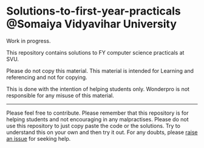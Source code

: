 # Solutions-to-first-year-practicals @Somaiya Vidyavihar University
Work in progress.

This repository contains solutions to FY computer science practicals at SVU.

Please do not copy this material. This material is intended for Learning and referencing and not for copying.

This is done with the intention of helping students only. Wonderpro is not responsible for any misuse of this material.

____


Please feel free to contribute. Please remember that this repository is for helping students and not encouraging in any malpractises. Please do not use this repository to just copy paste the code or the solutions. Try to understand this on your own and then try it out. For any doubts, please [raise an issue](https://github.com/Aatmaj-Zephyr/Solutions-to-first-year-practicals/issues/new?assignees=Aatmaj-Zephyr&labels=Doubt&template=doubt.md&title=Doubt) for seeking help.
